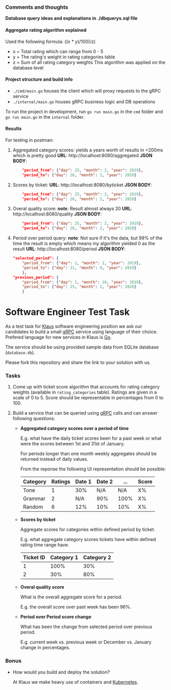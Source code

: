 ### Comments and thoughts

**Database query ideas and explanations in ./dbquerys.sql file**

#### Aggregate rating algorithm explained

Used the following formula: 
    ((x * y)/100)/z)
* x = Total rating which can range from 0 - 5
* y = The rating's weight in rating categories table
* z = Sum of all rating category weights
This algorithm was applied on the database level

#### Project structure and build info

* `./cmd/main.go` houses the client which will proxy requests to the gRPC service
* `./internal/main.go` houses gRPC business logic and DB operations

To run the project in development, run `go run main.go` in the `cmd` folder and `go run main.go` in the `internal` folder.

#### Results

For testing in postman:

1. Aggregated category scores:
    yields a years worth of results in <200ms which is pretty good
    **URL**: http://localhost:8080/aggregated
    **JSON BODY**:
    ```json
        "period_from": {"day": 25, "month": 2, "year": 2019},
        "period_to": {"day": 26, "month": 2, "year": 2020}

2. Scores by ticket:
    **URL**: http://localhost:8080/byticket
    **JSON BODY**:
    ```json
        "period_from": {"day": 25, "month": 2, "year": 2019},
        "period_to": {"day": 26, "month": 2, "year": 2020}

3. Overal quality score:
    ***note***: Result almost always 20
    **URL**: http://localhost:8080/quality
    **JSON BODY**:
    ```json
        "period_from": {"day": 25, "month": 2, "year": 2019},
        "period_to": {"day": 26, "month": 2, "year": 2020}

4. Period over period query:
    **note**: Not sure if it's the data, but 99% of the time the result is empty which means my algorithm yielded 0 as the result
    **URL**: http://localhost:8080/period
    **JSON BODY**:
    ```json
    "selected_period": {
        "period_from": {"day": 1, "month": 2, "year": 2019},
        "period_to": {"day": 31, "month": 9, "year": 2019}
        },
    "previous_period": {
        "period_from": {"day": 1, "month": 10, "year": 2019},
        "period_to": {"day": 25, "month": 2, "year": 2020}
        }

# Software Engineer Test Task

As a test task for [Klaus](https://www.klausapp.com) software engineering position we ask our candidates to build a small [gRPC](https://grpc.io) service using language of their choice. Prefered language for new services in Klaus is [Go](https://golang.org).

The service should be using provided sample data from SQLite database (`database.db`).

Please fork this repository and share the link to your solution with us.

### Tasks

1. Come up with ticket score algorithm that accounts for rating category weights (available in `rating_categories` table). Ratings are given in a scale of 0 to 5. Score should be representable in percentages from 0 to 100. 

2. Build a service that can be queried using [gRPC](https://grpc.io/docs/tutorials/basic/go/) calls and can answer following questions:

    * **Aggregated category scores over a period of time**
    
        E.g. what have the daily ticket scores been for a past week or what were the scores between 1st and 31st of January.

        For periods longer than one month weekly aggregates should be returned instead of daily values.

        From the reponse the following UI representation should be possible:

        | Category | Ratings | Date 1 | Date 2 | ... | Score |
        |----|----|----|----|----|----|
        | Tone | 1 | 30% | N/A | N/A | X% |
        | Grammar | 2 | N/A | 90% | 100% | X% |
        | Random | 6 | 12% | 10% | 10% | X% |

    * **Scores by ticket**

        Aggregate scores for categories within defined period by ticket.

        E.g. what aggregate category scores tickets have within defined rating time range have.

        | Ticket ID | Category 1 | Category 2 |
        |----|----|----|
        | 1   |  100%  |  30%  |
        | 2   |  30%  |  80%  |

    * **Overal quality score**

        What is the overall aggregate score for a period.

        E.g. the overall score over past week has been 96%.

    * **Period over Period score change**

        What has been the change from selected period over previous period.

        E.g. current week vs. previous week or December vs. January change in percentages.


### Bonus

* How would you build and deploy the solution?

    At Klaus we make heavy use of containers and [Kubernetes](https://kubernetes.io).